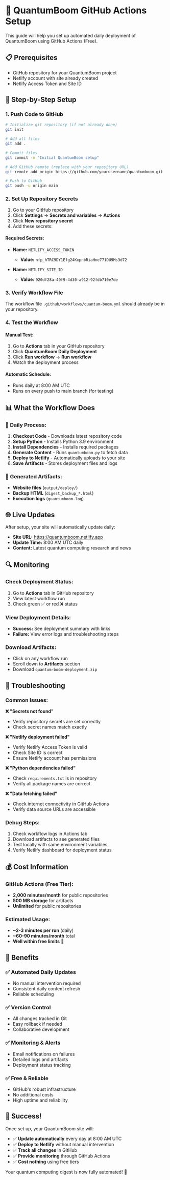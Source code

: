 # 🚀 QuantumBoom GitHub Actions Setup

This guide will help you set up automated daily deployment of QuantumBoom using GitHub Actions (Free).

## 📋 Prerequisites

- GitHub repository for your QuantumBoom project
- Netlify account with site already created
- Netlify Access Token and Site ID

## 🔧 Step-by-Step Setup

### 1. Push Code to GitHub

```bash
# Initialize git repository (if not already done)
git init

# Add all files
git add .

# Commit files
git commit -m "Initial QuantumBoom setup"

# Add GitHub remote (replace with your repository URL)
git remote add origin https://github.com/yourusername/quantumboom.git

# Push to GitHub
git push -u origin main
```

### 2. Set Up Repository Secrets

1. Go to your GitHub repository
2. Click **Settings** → **Secrets and variables** → **Actions**
3. Click **New repository secret**
4. Add these secrets:

#### Required Secrets:
- **Name:** `NETLIFY_ACCESS_TOKEN`
  - **Value:** `nfp_hTRC9DY1Efg24KxpnbRiaHne771DU9Ms3d72`

- **Name:** `NETLIFY_SITE_ID`
  - **Value:** `920df28a-49f9-4d30-a912-92fdb710e7de`

### 3. Verify Workflow File

The workflow file `.github/workflows/quantum-boom.yml` should already be in your repository.

### 4. Test the Workflow

#### Manual Test:
1. Go to **Actions** tab in your GitHub repository
2. Click **QuantumBoom Daily Deployment**
3. Click **Run workflow** → **Run workflow**
4. Watch the deployment process

#### Automatic Schedule:
- Runs daily at 8:00 AM UTC
- Runs on every push to main branch (for testing)

## 📊 What the Workflow Does

### 🔄 Daily Process:
1. **Checkout Code** - Downloads latest repository code
2. **Setup Python** - Installs Python 3.9 environment
3. **Install Dependencies** - Installs required packages
4. **Generate Content** - Runs `quantumboom.py` to fetch data
5. **Deploy to Netlify** - Automatically uploads to your site
6. **Save Artifacts** - Stores deployment files and logs

### 📁 Generated Artifacts:
- **Website files** (`output/deploy/`)
- **Backup HTML** (`digest_backup_*.html`)
- **Execution logs** (`quantumboom.log`)

## 🌐 Live Updates

After setup, your site will automatically update daily:
- **Site URL:** https://quantumboom.netlify.app
- **Update Time:** 8:00 AM UTC daily
- **Content:** Latest quantum computing research and news

## 🔍 Monitoring

### Check Deployment Status:
1. Go to **Actions** tab in GitHub repository
2. View latest workflow run
3. Check green ✅ or red ❌ status

### View Deployment Details:
- **Success:** See deployment summary with links
- **Failure:** View error logs and troubleshooting steps

### Download Artifacts:
- Click on any workflow run
- Scroll down to **Artifacts** section
- Download `quantum-boom-deployment.zip`

## 🚨 Troubleshooting

### Common Issues:

**❌ "Secrets not found"**
- Verify repository secrets are set correctly
- Check secret names match exactly

**❌ "Netlify deployment failed"**
- Verify Netlify Access Token is valid
- Check Site ID is correct
- Ensure Netlify account has permissions

**❌ "Python dependencies failed"**
- Check `requirements.txt` is in repository
- Verify all package names are correct

**❌ "Data fetching failed"**
- Check internet connectivity in GitHub Actions
- Verify data source URLs are accessible

### Debug Steps:
1. Check workflow logs in Actions tab
2. Download artifacts to see generated files
3. Test locally with same environment variables
4. Verify Netlify dashboard for deployment status

## 💰 Cost Information

### GitHub Actions (Free Tier):
- **2,000 minutes/month** for public repositories
- **500 MB storage** for artifacts
- **Unlimited** for public repositories

### Estimated Usage:
- **~2-3 minutes per run** (daily)
- **~60-90 minutes/month** total
- **Well within free limits** 🎉

## 🎯 Benefits

### ✅ Automated Daily Updates
- No manual intervention required
- Consistent daily content refresh
- Reliable scheduling

### ✅ Version Control
- All changes tracked in Git
- Easy rollback if needed
- Collaborative development

### ✅ Monitoring & Alerts
- Email notifications on failures
- Detailed logs and artifacts
- Deployment status tracking

### ✅ Free & Reliable
- GitHub's robust infrastructure
- No additional costs
- High uptime and reliability

## 🎉 Success!

Once set up, your QuantumBoom site will:
- ✅ **Update automatically** every day at 8:00 AM UTC
- ✅ **Deploy to Netlify** without manual intervention
- ✅ **Track all changes** in GitHub
- ✅ **Provide monitoring** through GitHub Actions
- ✅ **Cost nothing** using free tiers

Your quantum computing digest is now fully automated! 🚀
